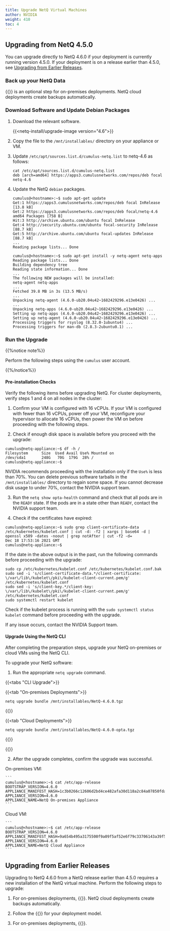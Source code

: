 ```yaml
---
title: Upgrade NetQ Virtual Machines
author: NVIDIA
weight: 410
toc: 4
---
```


## Upgrading from NetQ 4.5.0

You can upgrade directly to NetQ 4.6.0 if your deployment is currently running version 4.5.0. If your deployment is on a release earlier than 4.5.0, see [Upgrading from Earlier Releases](#upgrading-from-earlier-releases).
### Back up your NetQ Data

{{<link title="Back Up and Restore NetQ" text="Backing up your NetQ data">}} is an optional step for on-premises deployments. NetQ cloud deployments create backups automatically.

### Download Software and Update Debian Packages

1. Download the relevant software.

    {{<netq-install/upgrade-image version="4.6">}}

2. Copy the file to the `/mnt/installables/` directory on your appliance or VM.

3. Update `/etc/apt/sources.list.d/cumulus-netq.list` to netq-4.6 as follows:

    ```
    cat /etc/apt/sources.list.d/cumulus-netq.list
    deb [arch=amd64] https://apps3.cumulusnetworks.com/repos/deb focal netq-4.6
    ```

4. Update the NetQ `debian` packages.

    ```
    cumulus@<hostname>:~$ sudo apt-get update
    Get:1 https://apps3.cumulusnetworks.com/repos/deb focal InRelease [13.8 kB]
    Get:2 https://apps3.cumulusnetworks.com/repos/deb focal/netq-4.6 amd64 Packages [758 B]
    Hit:3 http://archive.ubuntu.com/ubuntu focal InRelease
    Get:4 http://security.ubuntu.com/ubuntu focal-security InRelease [88.7 kB]
    Get:5 http://archive.ubuntu.com/ubuntu focal-updates InRelease [88.7 kB]
    ...
    Reading package lists... Done
    ```

    ```
    cumulus@<hostname>:~$ sudo apt-get install -y netq-agent netq-apps
    Reading package lists... Done
    Building dependency tree
    Reading state information... Done
    ...
    The following NEW packages will be installed:
    netq-agent netq-apps
    ...
    Fetched 39.8 MB in 3s (13.5 MB/s)
    ...
    Unpacking netq-agent (4.6.0-ub20.04u42~1682429296.e13e0426) ...
    ...
    Unpacking netq-apps (4.6.0-ub20.04u42~1682429296.e13e0426) ...
    Setting up netq-apps (4.6.0-ub20.04u42~1682429296.e13e0426) ...
    Setting up netq-agent (4.6.0-ub20.04u42~1682429296.e13e0426) ...
    Processing triggers for rsyslog (8.32.0-1ubuntu4) ...
    Processing triggers for man-db (2.8.3-2ubuntu0.1) ...
    ```
### Run the Upgrade

{{%notice note%}}

Perform the following steps using the `cumulus` user account.

{{%/notice%}}
#### Pre-installation Checks

Verify the following items before upgrading NetQ. For cluster deployments, verify steps 1 and 4 on all nodes in the cluster:

1. Confirm your VM is configured with 16 vCPUs. If your VM is configured with fewer than 16 vCPUs, power off your VM, reconfigure your hypervisor to allocate 16 vCPUs, then power the VM on before proceeding with the following steps.

2. Check if enough disk space is available before you proceed with the upgrade:

```
cumulus@netq-appliance:~$ df -h /
Filesystem      Size  Used Avail Use% Mounted on
/dev/sda1       248G   70G  179G  28% /
cumulus@netq-appliance:~$
```
NVIDIA recommends proceeding with the installation only if the `Use%` is less than 70%. You can delete previous software tarballs in the `/mnt/installables/` directory to regain some space. If you cannot decrease disk usage to under 70%, contact the NVIDIA support team.

3. Run the `netq show opta-health` command and check that all pods are in the `READY` state. If the pods are in a state other than `READY`, contact the NVIDIA support team.

4. Check if the certificates have expired:

```
cumulus@netq-appliance:~$ sudo grep client-certificate-data /etc/kubernetes/kubelet.conf | cut -d: -f2 | xargs | base64 -d | openssl x509 -dates -noout | grep notAfter | cut -f2 -d=
Dec 18 17:53:16 2021 GMT
cumulus@netq-appliance:~$
```

If the date in the above output is in the past, run the following commands before proceeding with the upgrade:
```
sudo cp /etc/kubernetes/kubelet.conf /etc/kubernetes/kubelet.conf.bak
sudo sed -i 's/client-certificate-data.*/client-certificate: \/var\/lib\/kubelet\/pki\/kubelet-client-current.pem/g' /etc/kubernetes/kubelet.conf
sudo sed -i 's/client-key.*/client-key: \/var\/lib\/kubelet\/pki\/kubelet-client-current.pem/g' /etc/kubernetes/kubelet.conf
sudo systemctl restart kubelet
```

Check if the kubelet process is running with the `sudo systemctl status kubelet` command before proceeding with the upgrade.

If any issue occurs, contact the NVIDIA Support team.

#### Upgrade Using the NetQ CLI

After completing the preparation steps, upgrade your NetQ on-premises or cloud VMs using the NetQ CLI.

To upgrade your NetQ software:

1. Run the appropriate `netq upgrade` command.

{{<tabs "CLI Upgrade">}}

{{<tab "On-premises Deployments">}}

```
netq upgrade bundle /mnt/installables/NetQ-4.6.0.tgz
```

{{</tab>}}

{{<tab "Cloud Deployments">}}

```
netq upgrade bundle /mnt/installables/NetQ-4.6.0-opta.tgz
```

{{</tab>}}

{{</tabs>}}

2. After the upgrade completes, confirm the upgrade was successful.

On-premises VM:

    ```
    cumulus@<hostname>:~$ cat /etc/app-release
    BOOTSTRAP_VERSION=4.6.0
    APPLIANCE_MANIFEST_HASH=1c3b0266c12606d2bd4ce482afa30d118a2c84a07850fda3376c716514edce05
    APPLIANCE_VERSION=4.6.0
    APPLIANCE_NAME=NetQ On-premises Appliance
    ```

Cloud VM:

    ```
    cumulus@<hostname>:~$ cat /etc/app-release
    BOOTSTRAP_VERSION=4.6.0
    APPLIANCE_MANIFEST_HASH=9a654b495a3175500f9a09f5af52e6f79c33706143a39f54b980a43a254fa2dd
    APPLIANCE_VERSION=4.6.0
    APPLIANCE_NAME=NetQ Cloud Appliance
    ```

## Upgrading from Earlier Releases

Upgrading to NetQ 4.6.0 from a NetQ release earlier than 4.5.0 requires a new installation of the NetQ virtual machine. Perform the following steps to upgrade:

1. For on-premises deployments, {{<link title="Back Up and Restore NetQ" text="back up your existing NetQ data">}}. NetQ cloud deployments create backups automatically.

2. Follow the {{<link title="Install the NetQ System" text="installation process">}} for your deployment model.

3. For on-premises deployments, {{<link title="Back Up and Restore NetQ/#restore-your-netq-data" text="restore your NetQ data">}}.